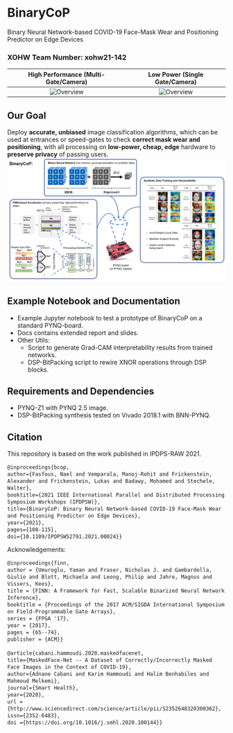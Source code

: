 # BinaryCoP
Binary Neural Network-based COVID-19 Face-Mask Wear and Positioning Predictor on Edge Devices

### XOHW Team Number: xohw21-142

High Performance (Multi-Gate/Camera)             |  Low Power (Single Gate/Camera)
:-------------------------:|:-------------------------:
![](docs/imgs/firsthalf.gif?raw=true "Overview")  |  ![](docs/imgs/secondhalf.gif?raw=true "Overview")


## Our Goal
Deploy **accurate, unbiased** image classification algorithms, which can be used at entrances or speed-gates to check **correct mask wear and positioning**, with all processing on **low-power, cheap, edge** hardware to **preserve privacy** of passing users.
![Alt text](docs/imgs/bincop.png?raw=true "Overview")

## Example Notebook and Documentation
* Example Jupyter notebook to test a prototype of BinaryCoP on a standard PYNQ-board. 
* Docs contains extended report and slides.
* Other Utils: 
    - Script to generate Grad-CAM interpretability results from trained networks.
    - DSP-BitPacking script to rewire XNOR operations through DSP blocks.

## Requirements and Dependencies
* PYNQ-Z1 with PYNQ 2.5 image.
* DSP-BitPacking synthesis tested on Vivado 2018.1 with BNN-PYNQ.

## Citation

This repository is based on the work published in IPDPS-RAW 2021.

    @inproceedings{bcop,
    author={Fasfous, Nael and Vemparala, Manoj-Rohit and Frickenstein, Alexander and Frickenstein, Lukas and Badawy, Mohamed and Stechele, Walter},
    booktitle={2021 IEEE International Parallel and Distributed Processing Symposium Workshops (IPDPSW)},
    title={BinaryCoP: Binary Neural Network-based COVID-19 Face-Mask Wear and Positioning Predictor on Edge Devices},
    year={2021},
    pages={108-115},
    doi={10.1109/IPDPSW52791.2021.00024}}

Acknowledgements:

    @inproceedings{finn,
    author = {Umuroglu, Yaman and Fraser, Nicholas J. and Gambardella, Giulio and Blott, Michaela and Leong, Philip and Jahre, Magnus and Vissers, Kees},
    title = {FINN: A Framework for Fast, Scalable Binarized Neural Network Inference},
    booktitle = {Proceedings of the 2017 ACM/SIGDA International Symposium on Field-Programmable Gate Arrays},
    series = {FPGA '17},
    year = {2017},
    pages = {65--74},
    publisher = {ACM}}

    @article{cabani.hammoudi.2020.maskedfacenet,
    title={MaskedFace-Net -- A Dataset of Correctly/Incorrectly Masked Face Images in the Context of COVID-19},
    author={Adnane Cabani and Karim Hammoudi and Halim Benhabiles and Mahmoud Melkemi},
    journal={Smart Health},
    year={2020},
    url ={http://www.sciencedirect.com/science/article/pii/S2352648320300362},
    issn={2352-6483},
    doi ={https://doi.org/10.1016/j.smhl.2020.100144}}
